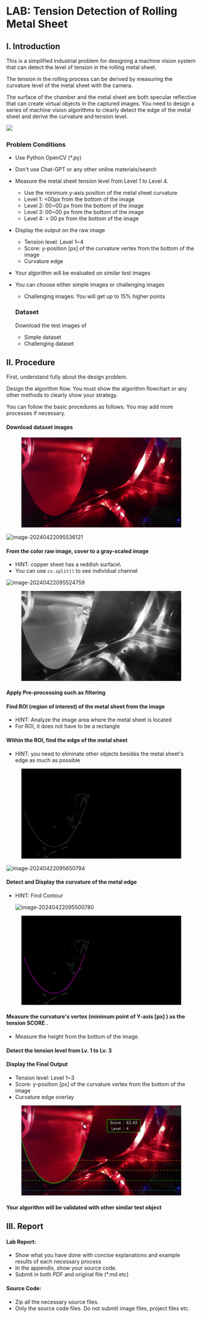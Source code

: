 # LAB: Tension Detection of Rolling Metal Sheet

## I. Introduction

This is a simplified industrial problem for designing a machine vision system that can detect the level of tension in the rolling metal sheet.

The tension in the rolling process can be derived by measuring the curvature level of the metal sheet with the camera.

The surface of the chamber and the metal sheet are both specular reflective that can create virtual objects in the captured images. You need to design a series of machine vision algorithms to clearly detect the edge of the metal sheet and derive the curvature and tension level.

![](https://github.com/ykkimhgu/DLIP_doc/assets/84508106/908a71b4-b36e-4230-8c25-b23f0ee99f08)





### Problem Conditions

* Use Python OpenCV (\*.py)
* Don't use Chat-GPT or any other online materials/search
* Measure the metal sheet tension level from Level 1 to Level 4.
  * Use the minimum y-axis position of the metal sheet curvature
  * Level 1: <00px from the bottom of the image
  * Level 2: 00\~00 px from the bottom of the image
  * Level 3: 00\~00 px from the bottom of the image
  * Level 4: > 00 px from the bottom of the image
* Display the output on the raw image
  * Tension level: Level 1\~4
  * Score: y-position \[px] of the curvature vertex from the bottom of the image
  * Curvature edge
* Your algorithm will be evaluated on similar test images
*   You can choose either simple images or challenging images

    * Challenging images: You will get up to 15% higher points

    ### Dataset

    Download the test images of

    * Simple dataset
    * Challenging dataset

## II. Procedure

First, understand fully about the design problem.

Design the algorithm flow. You must show the algorithm flowchart or any other methods to clearly show your strategy.

You can follow the basic procedures as follows. You may add more processes if necessary.

#### Download dataset images

<figure><img src="../../.gitbook/assets/image (2).png" alt=""><figcaption></figcaption></figure>

![image-20240422095536121](C:%5CUsers%5Cykkim%5CAppData%5CRoaming%5CTypora%5Ctypora-user-images%5Cimage-20240422095536121.png)

#### From the color raw image, cover to a gray-scaled image

* HINT: copper sheet has a reddish surface\\
* You can use `cv.split()` to see individual channel

![image-20240422095524759](C:%5CUsers%5Cykkim%5CAppData%5CRoaming%5CTypora%5Ctypora-user-images%5Cimage-20240422095524759.png)

<figure><img src="../../.gitbook/assets/image (3).png" alt=""><figcaption></figcaption></figure>

#### Apply Pre-processing such as filtering



#### Find ROI (region of interest) of the metal sheet from the image

* HINT: Analyze the image area where the metal sheet is located
* For ROI, it does not have to be a rectangle

#### Within the ROI, find the edge of the metal sheet

* HINT: you need to eliminate other objects besides the metal sheet's edge as much as possible

<figure><img src="../../.gitbook/assets/image (4).png" alt=""><figcaption></figcaption></figure>

![image-20240422095650794](C:%5CUsers%5Cykkim%5CAppData%5CRoaming%5CTypora%5Ctypora-user-images%5Cimage-20240422095650794.png)

#### Detect and Display the curvature of the metal edge

*   HINT: Find Contour

    ![image-20240422095500780](C:%5CUsers%5Cykkim%5CAppData%5CRoaming%5CTypora%5Ctypora-user-images%5Cimage-20240422095500780.png)

<figure><img src="../../.gitbook/assets/image (5).png" alt=""><figcaption></figcaption></figure>



#### Measure the curvature's vertex (minimum point of Y-axis \[px] ) as the tension SCORE .

* Measure the height from the bottom of the image.

#### Detect the tension level from Lv. 1 to Lv. 3



#### Display the Final Output

* Tension level: Level 1\~3
* Score: y-position \[px] of the curvature vertex from the bottom of the image
* Curvature edge overlay



<figure><img src="../../.gitbook/assets/image (6).png" alt="" width="563"><figcaption></figcaption></figure>

#### Your algorithm will be validated with other similar test object





## III. Report

#### Lab Report:

* Show what you have done with concise explanations and example results of each necessary process
* In the appendix, show your source code.
* Submit in both PDF and original file (\*.md etc)

#### Source Code:

* Zip all the necessary source files.
* Only the source code files. Do not submit image files, project files etc.

####
